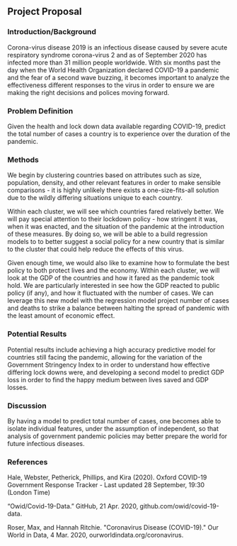 ## Project Proposal
### Introduction/Background
Corona-virus disease 2019 is an infectious disease caused by severe acute respiratory syndrome corona-virus 2 and as of September 2020 has infected more than 31 million people worldwide. With six months past the day when the World Health Organization declared COVID-19 a pandemic and the fear of a second wave buzzing, it becomes important to analyze the effectiveness different responses to the virus in order to ensure we are making the right decisions and polices moving forward.

### Problem Definition
Given the health and lock down data available regarding COVID-19, predict the total number of cases a country is to experience over the duration of the pandemic.

### Methods
We begin by clustering countries based on attributes such as size, population, density, and other relevant features in order to make sensible comparisons - it is highly unlikely there exists a one-size-fits-all solution due to the wildly differing situations unique to each country. 

Within each cluster, we will see which countries fared relatively better. We will pay special attention to their lockdown policy - how stringent it was, when it was enacted, and the situation of the pandemic at the introduction of these measures. By doing so, we will be able to a build regression models to to better suggest a social policy for a new country that is similar to the cluster that could help reduce the effects of this virus.

Given enough time, we would also like to examine how to formulate the best policy to both protect lives and the economy. Within each cluster, we will look at the GDP of the countries and how it fared as the pandemic took hold. We are particularly interested in see how the GDP reacted to public policy (if any), and how it fluctuated with the number of cases. We can leverage this new model with the regression model project number of cases and deaths to strike a balance between halting the spread of pandemic with the least amount of economic effect. 

### Potential Results
Potential results include achieving a high accuracy predictive model for countries still facing the pandemic, allowing for the variation of the Government Stringency Index to in order to understand how effective differing lock downs were, and developing a second model to predict GDP loss in order to find the happy medium between lives saved and GDP losses.

### Discussion
By having a model to predict total number of cases, one becomes able to isolate individual features, under the assumption of independent, so that analysis of government pandemic policies may better prepare the world for future infectious diseases. 

### References
Hale, Webster, Petherick, Phillips, and Kira (2020). Oxford COVID-19 Government Response Tracker - Last updated 28 September, 19:30 (London Time)

“Owid/Covid-19-Data.” GitHub, 21 Apr. 2020, github.com/owid/covid-19-data.

Roser, Max, and Hannah Ritchie. "Coronavirus Disease (COVID-19)." Our World in Data, 4 Mar. 2020, ourworldindata.org/coronavirus.